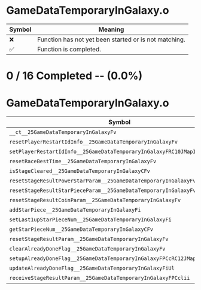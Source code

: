 # GameDataTemporaryInGalaxy.o
| Symbol | Meaning 
| ------------- | ------------- 
| :x: | Function has not yet been started or is not matching. 
| :white_check_mark: | Function is completed. 


# 0 / 16 Completed -- (0.0%)
# GameDataTemporaryInGalaxy.o
| Symbol | Decompiled? |
| ------------- | ------------- |
| `__ct__25GameDataTemporaryInGalaxyFv` | :x: |
| `resetPlayerRestartIdInfo__25GameDataTemporaryInGalaxyFv` | :x: |
| `setPlayerRestartIdInfo__25GameDataTemporaryInGalaxyFRC10JMapIdInfo` | :x: |
| `resetRaceBestTime__25GameDataTemporaryInGalaxyFv` | :x: |
| `isStageCleared__25GameDataTemporaryInGalaxyCFv` | :x: |
| `resetStageResultPowerStarParam__25GameDataTemporaryInGalaxyFv` | :x: |
| `resetStageResultStarPieceParam__25GameDataTemporaryInGalaxyFv` | :x: |
| `resetStageResultCoinParam__25GameDataTemporaryInGalaxyFv` | :x: |
| `addStarPiece__25GameDataTemporaryInGalaxyFi` | :x: |
| `setLast1upStarPieceNum__25GameDataTemporaryInGalaxyFi` | :x: |
| `getStarPieceNum__25GameDataTemporaryInGalaxyCFv` | :x: |
| `resetStageResultParam__25GameDataTemporaryInGalaxyFv` | :x: |
| `clearAlreadyDoneFlag__25GameDataTemporaryInGalaxyFv` | :x: |
| `setupAlreadyDoneFlag__25GameDataTemporaryInGalaxyFPCcRC12JMapInfoIterPUl` | :x: |
| `updateAlreadyDoneFlag__25GameDataTemporaryInGalaxyFiUl` | :x: |
| `receiveStageResultParam__25GameDataTemporaryInGalaxyFPCclii` | :x: |

